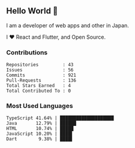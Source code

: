 ## Hello World 👋

I am a developer of web apps and other in Japan.

I ❤️ React and Flutter, and Open Source.

### Contributions

    Repositories         : 43
    Issues               : 56
    Commits              : 921
    Pull-Requests        : 136
    Total Stars Earned   : 4
    Total Contributed To : 0

### Most Used Languages

    TypeScript 41.64% | ████████████████████
    Java       12.79% | ██████
    HTML       10.74% | █████
    JavaScript 10.20% | ████▌
    Dart        9.38% | ████▌
